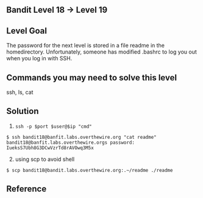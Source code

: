 ## Bandit Level 18 -> Level 19

## Level Goal

The password for the next level is stored in a file readme in the homedirectory. Unfortunately, someone has modified .bashrc to log you out when you log in with SSH.

## Commands you may need to solve this level

ssh, ls, cat

## Solution

1. `ssh -p $port $user@$ip "cmd"`

```
$ ssh bandit18@banfit.labs.overthewire.org "cat readme"
bandit18@banfit.labs.overthewire.orgs password:
IueksS7Ubh8G3DCwVzrTd8rAVOwq3M5x
```

2. using scp to avoid shell

```
$ scp bandit18@bandit.labs.overthewire.org:.~/readme ./readme
```

## Reference

[](http://blog.csdn.net/hzhsan/article/details/12610685)
